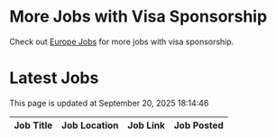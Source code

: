 # More Jobs with Visa Sponsorship

Check out [Europe Jobs](https://github.com/sureshparimi/europejobs#latest-jobs) for more jobs with visa sponsorship.

# Latest Jobs

This page is updated at September 20, 2025 18:14:46

| Job Title | Job Location | Job Link | Job Posted |
| --- | --- | --- | --- |
